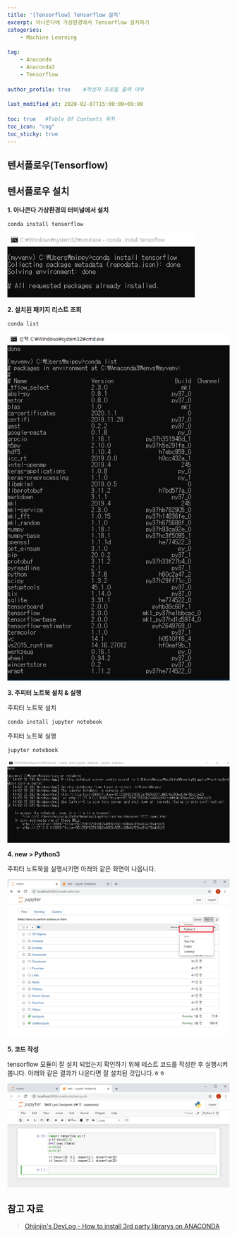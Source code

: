 ```yaml
---
title: '[Tensorflow] Tensorflow 설치' 
excerpt: 아나콘다에 가상환경에서 Tensorflow 설치하기 
categories:
    - Machine Learning

tag:
    - Anaconda
    - Anaconda3
    - Tensorflow

author_profile: true    #작성자 프로필 출력 여부

last_modified_at: 2020-02-07T15:00:00+09:00

toc: true   #Table Of Contents 목차 
toc_icon: "cog"
toc_sticky: true
---
```


## 텐서플로우(Tensorflow)

## 텐서플로우 설치

__1. 아나콘다 가상환경의 터미널에서 설치__

```
conda install tensorflow
```

![2.6-17](/assets/img/anaconda/2.6-17.png)


__2. 설치된 패키지 리스트 조회__

```
conda list
```

![2.6-13](/assets/img/anaconda/2.6-13.png)


__3. 주피터 노트북 설치 & 실행__

주피터 노트북 설치 

```
conda install jupyter notebook
```

주피터 노트북 실행

```
jupyter notebook
```

![2.6-14](/assets/img/anaconda/2.6-14.png)


__4. new > Python3__

주피터 노트북을 실행시키면 아래와 같은 화면이 나옵니다.

![2.6-15](/assets/img/anaconda/2.6-15.png)

__5. 코드 작성__

tensorflow 모듈이 잘 설치 되었는지 확인하기 위해 테스트 코드를 작성한 후 실행시켜 봅니다.
아래와 같은 결과가 나온다면 잘 설치된 것입니다.ㅎㅎ 

![2.6-16](/assets/img/anaconda/2.6-16.png)



## 참고 자료
> [Ohjinjin's DevLog - How to install 3rd party librarys on ANACONDA](https://ohjinjin.github.io/anaconda/anaconda-navigator/)